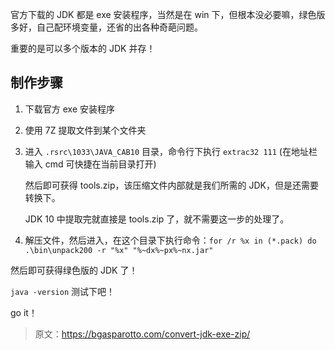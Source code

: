 官方下载的 JDK 都是 exe 安装程序，当然是在 win 下，但根本没必要嘛，绿色版多好，自己配环境变量，还省的出各种奇葩问题。

重要的是可以多个版本的 JDK 并存！

## 制作步骤

1. 下载官方 exe 安装程序
2. 使用 7Z 提取文件到某个文件夹
3. 进入 `.rsrc\1033\JAVA_CAB10` 目录，命令行下执行 `extrac32 111` (在地址栏输入 cmd 可快捷在当前目录打开)

   然后即可获得 tools.zip，该压缩文件内部就是我们所需的 JDK，但是还需要转换下。
   
   JDK 10 中提取完就直接是 tools.zip 了，就不需要这一步的处理了。
4. 解压文件，然后进入，在这个目录下执行命令：`for /r %x in (*.pack) do .\bin\unpack200 -r "%x" "%~dx%~px%~nx.jar"`

然后即可获得绿色版的 JDK 了！

`java -version` 测试下吧！

go it！

> 原文：https://bgasparotto.com/convert-jdk-exe-zip/
